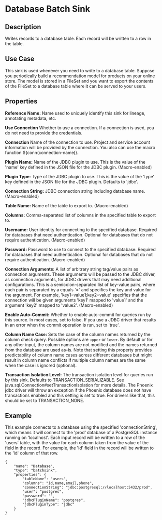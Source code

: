 # Database Batch Sink


Description
-----------
Writes records to a database table. Each record will be written to a row in the table.


Use Case
--------
This sink is used whenever you need to write to a database table.
Suppose you periodically build a recommendation model for products on your online store.
The model is stored in a FileSet and you want to export the contents
of the FileSet to a database table where it can be served to your users.


Properties
----------
**Reference Name:** Name used to uniquely identify this sink for lineage, annotating metadata, etc.

**Use Connection** Whether to use a connection. If a connection is used, you do not need to provide the credentials.

**Connection** Name of the connection to use. Project and service account information will be provided by the connection.
You also can use the macro function ${conn(connection-name)}.

**Plugin Name:** Name of the JDBC plugin to use. This is the value of the 'name' key
defined in the JSON file for the JDBC plugin. (Macro-enabled)

**Plugin Type:** Type of the JDBC plugin to use. This is the value of the 'type' key
defined in the JSON file for the JDBC plugin. Defaults to 'jdbc'.

**Connection String:** JDBC connection string including database name. (Macro-enabled)

**Table Name:** Name of the table to export to. (Macro-enabled)

**Columns:** Comma-separated list of columns in the specified table to export to.

**Username:** User identity for connecting to the specified database. Required for databases that need
authentication. Optional for databases that do not require authentication. (Macro-enabled)

**Password:** Password to use to connect to the specified database. Required for databases
that need authentication. Optional for databases that do not require authentication. (Macro-enabled)

**Connection Arguments:** A list of arbitrary string tag/value pairs as connection arguments. These arguments
will be passed to the JDBC driver, as connection arguments, for JDBC drivers that may need additional configurations.
This is a semicolon-separated list of key-value pairs, where each pair is separated by a equals '=' and specifies
the key and value for the argument. For example, 'key1=value1;key2=value' specifies that the connection will be
given arguments 'key1' mapped to 'value1' and the argument 'key2' mapped to 'value2'. (Macro-enabled)

**Enable Auto-Commit:** Whether to enable auto-commit for queries run by this source. In most cases, set to false.
If you use a JDBC driver that results in an error when the commit operation is run, set to 'true'.

**Column Name Case:** Sets the case of the column names returned by the column check query.
Possible options are ``upper`` or ``lower``. By default or for any other input, the column names are not modified and
the names returned from the database are used as-is. Note that setting this property provides predictability
of column name cases across different databases but might result in column name conflicts if multiple column
names are the same when the case is ignored (optional).

**Transaction Isolation Level:** The transaction isolation level for queries run by this sink.
Defaults to TRANSACTION_SERIALIZABLE. See java.sql.Connection#setTransactionIsolation for more details.
The Phoenix jdbc driver will throw an exception if the Phoenix database does not have transactions enabled
and this setting is set to true. For drivers like that, this should be set to TRANSACTION_NONE.

Example
-------
This example connects to a database using the specified 'connectionString', which means
it will connect to the 'prod' database of a PostgreSQL instance running on 'localhost'.
Each input record will be written to a row of the 'users' table, with the value for each
column taken from the value of the field in the record. For example, the 'id' field in
the record will be written to the 'id' column of that row.

    {
        "name": "Database",
        "type": "batchsink",
        "properties": {
            "tableName": "users",
            "columns": "id,name,email,phone",
            "connectionString": "jdbc:postgresql://localhost:5432/prod",
            "user": "postgres",
            "password": "",
            "jdbcPluginName": "postgres",
            "jdbcPluginType": "jdbc"
        }
    }

